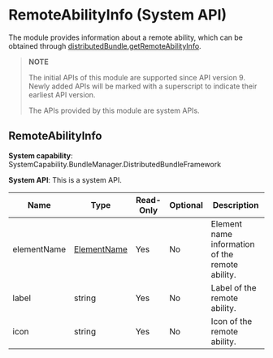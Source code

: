 # RemoteAbilityInfo (System API)

The module provides information about a remote ability, which can be obtained through [distributedBundle.getRemoteAbilityInfo](js-apis-distributedBundleManager-sys.md#distributedbundlegetremoteabilityinfo).

> **NOTE**
>
> The initial APIs of this module are supported since API version 9. Newly added APIs will be marked with a superscript to indicate their earliest API version.
>
> The APIs provided by this module are system APIs.

## RemoteAbilityInfo

 **System capability**: SystemCapability.BundleManager.DistributedBundleFramework

 **System API**: This is a system API.

| Name       | Type                                        | Read-Only| Optional| Description                   |
| ----------- | -------------------------------------------- | ---- | ---- | ----------------------- |
| elementName | [ElementName](js-apis-bundleManager-elementName.md) | Yes  | No  | Element name information of the remote ability.      |
| label       | string                                       | Yes  | No  | Label of the remote ability.  |
| icon        | string                                       | Yes  | No  | Icon of the remote ability.|
